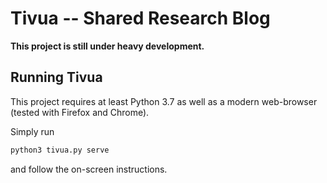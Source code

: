 # Tivua -- Shared Research Blog

**This project is still under heavy development.**

## Running Tivua

This project requires at least Python 3.7 as well as a modern web-browser (tested with Firefox and Chrome).

Simply run
```sh
python3 tivua.py serve
```
and follow the on-screen instructions.


